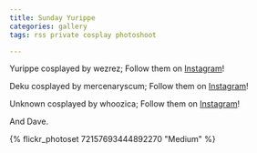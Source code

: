 ```yaml
---
title: Sunday Yurippe
categories: gallery
tags: rss private cosplay photoshoot

---
```


Yurippe cosplayed by wezrez; Follow them on [Instagram](https://www.instagram.com/wezrez)!

Deku cosplayed by mercenaryscum; Follow them on [Instagram](https://www.instagram.com/mercenaryscum)!

Unknown cosplayed by whoozica; Follow them on [Instagram](https://www.instagram.com/whoozica)!

And Dave.

{% flickr_photoset 72157693444892270 "Medium" %}